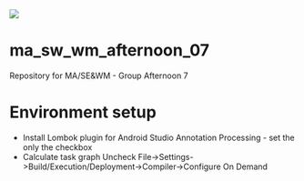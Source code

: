 <a href="http://dhdm.de:8111/viewType.html?buildTypeId=Geoschnitzel_Build&guest=1">
<img src="http://dhdm.de:8111/app/rest/builds/buildType:(id:Geoschnitzel_Build)/statusIcon"/>
</a>

# ma_sw_wm_afternoon_07

Repository for MA/SE&amp;WM - Group Afternoon 7

# Environment setup
- Install Lombok plugin for Android Studio
    Annotation Processing - set the only the checkbox
- Calculate task graph
    Uncheck     File->Settings->Build/Execution/Deployment->Compiler->Configure On Demand

